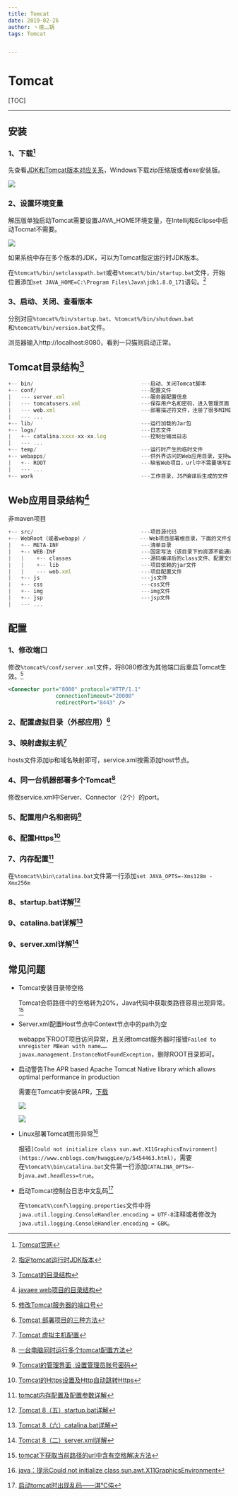 ```yaml
---
title: Tomcat
date: 2019-02-26
author: 丶德灬锅
tags: Tomcat


---
```


# Tomcat

[TOC]

------

## 安装

### 1、下载[^1]

先查看[JDK和Tomcat版本对应关系](http://tomcat.apache.org/whichversion.html)，Windows下载zip压缩版或者exe安装版。

![](https://code.aliyun.com/lideyu/asserts/raw/master/2019-02-26-Tomcat下载.png)

### 2、设置环境变量

解压版单独启动Tomcat需要设置JAVA_HOME环境变量，在Intellij和Eclipse中启动Tocmat不需要。

![](https://code.aliyun.com/lideyu/asserts/raw/master/2019-02-26-Tomcat设置环境变量.png)

如果系统中存在多个版本的JDK，可以为Tomcat指定运行时JDK版本。

在`%tomcat%/bin/setclasspath.bat`或者`%tomcat%/bin/startup.bat`文件，开始位置添加`set JAVA_HOME=C:\Program Files\Java\jdk1.8.0_171`语句。[^2]

### 3、启动、关闭、查看版本

分别对应`%tomcat%/bin/startup.bat`、`%tomcat%/bin/shutdown.bat`和`%tomcat%/bin/version.bat`文件。

浏览器输入http://localhost:8080，看到一只猫则启动正常。

## Tomcat目录结构[^3]

```js
+-- bin/                                  ---启动、关闭Tomcat脚本
+-- conf/                                 ---配置文件
|   --- server.xml                        ---服务器配置信息
|   --- tomcatusers.xml                   ---保存用户名和密码，进入管理页面
|   --- web.xml                           ---部署描述符文件，注册了很多MIME类型，即文档类型
|   --- ...
+-- lib/                                  ---运行加载的Jar包
+-- logs/                                 ---日志文件
|   +-- catalina.xxxx-xx-xx.log           ---控制台输出日志
|   --- ...
+-- temp/                                 ---运行时产生的临时文件
+-- webapps/                              ---供外界访问的Web应用目录，支持war包
|   +-- ROOT                              ---缺省Web项目，url中不需要填写目录名称
|   --- ...
+-- work                                  ---工作目录，JSP编译后生成的文件
```

## Web应用目录结构[^4]

非maven项目

```js
+-- src/                                  ---项目源代码
+-- WebRoot（或者webapp）/                 ---Web项目部署根目录，下面的文件全部发布到Tomcat
|   +-- META-INF                          ---清单目录
|   +-- WEB-INF                           ---固定写法（该目录下的资源不能通过浏览器直接访问，需要把资源配置到web.xml）
|   |    +-- classes                      ---源码编译后的class文件、配置文件
|   |    +-- lib                          ---项目依赖的jar文件
|   |    --- web.xml                      ---项目配置文件
|   +-- js                                ---js文件
|   +-- css                               ---css文件
|   +-- img                               ---img文件
|   +-- jsp                               ---jsp文件
|   --- ...
```

## 配置

### 1、修改端口

修改`%tomcat%/conf/server.xml`文件，将8080修改为其他端口后重启Tomcat生效。[^5]

```xml
<Connector port="8080" protocol="HTTP/1.1"
               connectionTimeout="20000"
               redirectPort="8443" />
```

### 2、配置虚拟目录（外部应用）[^6]

### 3、映射虚拟主机[^7]

hosts文件添加ip和域名映射即可，service.xml按需添加host节点。

### 4、同一台机器部署多个Tomcat[^8]

修改service.xml中Server、Connector（2个）的port。

### 5、配置用户名和密码[^9]

### 6、配置Https[^10]

### 7、内存配置[^11]

在`%tomcat%\bin\catalina.bat`文件第一行添加`set JAVA_OPTS=-Xms128m -Xmx256m`

### 8、startup.bat详解[^12]

### 9、catalina.bat详解[^13]

### 9、server.xml详解[^14]

## 常见问题

- Tomcat安装目录带空格

  Tomcat会将路径中的空格转为20%，Java代码中获取类路径容易出现异常。[^15]

- Server.xml配置Host节点中Context节点中的path为空

  webapps下ROOT项目访问异常，且关闭tomcat服务器时报错`Failed to unregister MBean with name……javax.management.InstanceNotFoundException`，删除ROOT目录即可。

- 启动警告The APR based Apache Tomcat Native library which allows optimal performance in production

  需要在Tomcat中安装APR，[下载](https://tomcat.apache.org/download-native.cgi)

  ![](https://code.aliyun.com/lideyu/asserts/raw/master/2019-02-26-Tomcat常见问题1.png)

  

  ![](https://code.aliyun.com/lideyu/asserts/raw/master/2019-02-26-Tomcat常见问题2.png)

- Linux部署Tomcat图形异常[^16]

  报错`[Could not initialize class sun.awt.X11GraphicsEnvironment](https://www.cnblogs.com/hwaggLee/p/5454463.html)`，需要在`%tomcat%\bin\catalina.bat`文件第一行添加`CATALINA_OPTS=-Djava.awt.headless=true`。

- 启动Tomcat控制台日志中文乱码[^17]

  在`%tomcat%\conf\logging.properties`文件中将`java.util.logging.ConsoleHandler.encoding = UTF-8`注释或者修改为`java.util.logging.ConsoleHandler.encoding = GBK`。

[^1]: [Tomcat官网](http://tomcat.apache.org/)
[^2]: [指定tomcat运行时JDK版本](https://www.cnblogs.com/teach/p/6086867.html)
[^3]: [Tomcat的目录结构](https://www.cnblogs.com/greatfish/p/6083887.html)
[^4]: [javaee web项目的目录结构](https://www.cnblogs.com/brolanda/p/4244720.html)
[^5]: [修改Tomcat服务器的端口号](https://www.cnblogs.com/liuhongfeng/p/5108998.html)
[^6]: [Tomcat 部署项目的三种方法](https://www.cnblogs.com/ysocean/p/6893446.html)
[^7]: [Tomcat 虚拟主机配置](https://www.cnblogs.com/jalja/p/6396244.html)
[^8]: [一台电脑同时运行多个tomcat配置方法](https://www.cnblogs.com/jian-liu/p/6531152.html)
[^9]: [Tomcat的管理界面 ,设置管理员账号密码](https://blog.csdn.net/chenghaibing2008/article/details/79848845)
[^10]: [Tomcat的Https设置及Http自动跳转Https](https://blog.csdn.net/zhangxing52077/article/details/72827770)
[^11]: [tomcat内存配置及配置参数详解](https://zhuanlan.zhihu.com/p/43158214)
[^12]: [Tomcat 8（五）startup.bat详解](https://blog.csdn.net/flyliuweisky547/article/details/22208275)
[^13]: [Tomcat 8（六）catalina.bat详解](https://blog.csdn.net/flyliuweisky547/article/details/22753383)
[^14]: [Tomcat 8（二）server.xml详解](https://blog.csdn.net/flyliuweisky547/article/details/20790601)
[^15]: [tomcat下获取当前路径的url中含有空格解决方法](https://www.cnblogs.com/pokid/p/4967084.html)
[^16]: [java：提示Could not initialize class sun.awt.X11GraphicsEnvironment](https://www.cnblogs.com/hwaggLee/p/5454463.html)
[^17]: [启动tomcat时出现乱码——淇℃伅](https://blog.csdn.net/weixin_42443070/article/details/88085762)